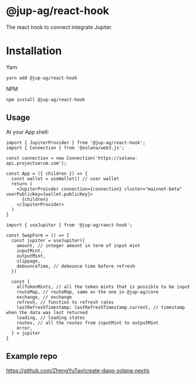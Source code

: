 # @jup-ag/react-hook

The react hook to connect integrate Jupiter.

# Installation

Yarn
```
yarn add @jup-ag/react-hook
```

NPM
```
npm install @jup-ag/react-hook
```

## Usage
At your App shell:
```tsx
import { JupiterProvider } from '@jup-ag/react-hook';
import { Connection } from '@solana/web3.js';

const connection = new Connection('https://solana-api.projectserum.com');

const App = ({ children }) => {
  const wallet = useWallet() // user wallet
  return (
    <JupiterProivder connection={connection} cluster="mainnet-beta" userPublicKey={wallet.publicKey}>
      {children}
    </JupiterProvider>
  )
}
```

```tsx
import { useJupiter } from '@jup-ag/raect-hook';

const SwapForm = () => {
  const jupiter = useJupiter({
    amount, // integer amount in term of input mint
    inputMint,
    outputMint,
    slippage,
    debounceTime, // debounce time before refresh
  })

  const {
    allTokenMints, // all the token mints that is possible to be input
    routeMap, // routeMap, same as the one in @jup-ag/core
    exchange, // exchange 
    refresh, // function to refresh rates
    lastRefreshTimestamp: lastRefreshTimestamp.current, // timestamp when the data was last returned
    loading, // loading states
    routes, // all the routes from inputMint to outputMint
    error,
  } = jupiter
}
```

## Example repo
https://github.com/ZhengYuTay/create-dapp-solana-nextjs

